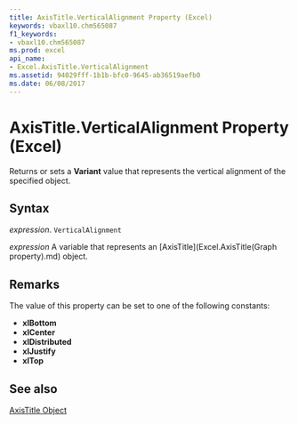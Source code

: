 ```yaml
---
title: AxisTitle.VerticalAlignment Property (Excel)
keywords: vbaxl10.chm565087
f1_keywords:
- vbaxl10.chm565087
ms.prod: excel
api_name:
- Excel.AxisTitle.VerticalAlignment
ms.assetid: 94029fff-1b1b-bfc0-9645-ab36519aefb0
ms.date: 06/08/2017
---
```



# AxisTitle.VerticalAlignment Property (Excel)

Returns or sets a  **Variant** value that represents the vertical alignment of the specified object.


## Syntax

 _expression_. `VerticalAlignment`

 _expression_ A variable that represents an [AxisTitle](Excel.AxisTitle(Graph property).md) object.


## Remarks

The value of this property can be set to one of the following constants:

* **xlBottom**
* **xlCenter**
* **xlDistributed**
* **xlJustify**
* **xlTop**

## See also


[AxisTitle Object](Excel.AxisTitle(object).md)

